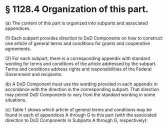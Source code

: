 # § 1128.4   Organization of this part.

(a) The content of this part is organized into subparts and associated appendices.


(1) Each subpart provides direction to DoD Components on how to construct one article of general terms and conditions for grants and cooperative agreements.


(2) For each subpart, there is a corresponding appendix with standard wording for terms and conditions of the article addressed by the subpart. Terms and conditions address rights and responsibilities of the Federal Government and recipients.


(b) A DoD Component must use the wording provided in each appendix in accordance with the direction in the corresponding subpart. That direction may permit DoD Components to vary from the standard wording in some situations.


(c) Table 1 shows which article of general terms and conditions may be found in each of appendices A through G to this part (with the associated direction to DoD Components in Subparts A through G, respectively):


